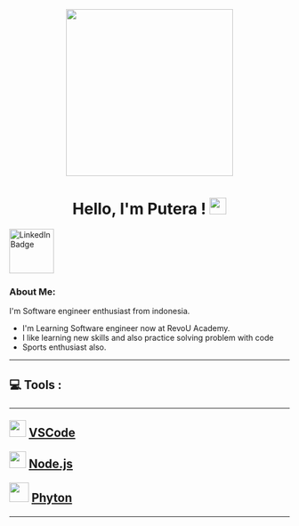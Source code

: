 <div id="header" align="center">

<img src="https://media4.giphy.com/media/v1.Y2lkPTc5MGI3NjExdnhobHh6enVjNXVod2tvNnN5dWdnOGFjaXk0OXE5eDN4ZnBrb2JzdyZlcD12MV9pbnRlcm5hbF9naWZfYnlfaWQmY3Q9Zw/V4NSR1NG2p0KeJJyr5/giphy.webp" width="300"/>

# Hello, I'm Putera ! <img src="https://media.giphy.com/media/hvRJCLFzcasrR4ia7z/giphy.gif" width="30px"/>

</div>
   
<div id="badges">
<a href="https://www.linkedin.com/in/ilham-putera-fadjar-1841a9332/">
   <img src="https://img.shields.io/badge/LinkedIn-%230077B5.svg?logo=linkedin&logoColor=white" alt="LinkedIn Badge" width="80"/>
   </a>

   


</h1>
</div>


### About Me:
I'm Software engineer enthusiast from indonesia.

- I'm Learning Software engineer now at RevoU Academy.
- I like learning new skills and also practice solving problem with code
- Sports enthusiast also.

---
<h2>
💻 Tools : 

---
<img src="https://imgs.search.brave.com/f8flzqmuWXlKITy_pBvFMoVuSzHwHO1_mN2dr-Hqvrk/rs:fit:860:0:0:0/g:ce/aHR0cHM6Ly91cGxv/YWQud2lraW1lZGlh/Lm9yZy93aWtpcGVk/aWEvY29tbW9ucy85/LzlhL1Zpc3VhbF9T/dHVkaW9fQ29kZV8x/LjM1X2ljb24uc3Zn" width="30"> <a href="https://code.visualstudio.com/"> VSCode
</a>

<img src="https://imgs.search.brave.com/9Y0vmhP7z9ZyZRayk63OKBkq1_5nvD-Uen8pZ2f6dLQ/rs:fit:860:0:0:0/g:ce/aHR0cHM6Ly9jZG4u/d29ybGR2ZWN0b3Js/b2dvLmNvbS9sb2dv/cy9ub2RlanMtaWNv/bi5zdmc" width="30"> <a href="https://nodejs.org/en"> Node.js
</a>

<img src="https://imgs.search.brave.com/QlI3VhMNt8Zz9vPnBVV5FeBBvMC6Af5jOgRFEfz3_jw/rs:fit:860:0:0:0/g:ce/aHR0cHM6Ly9sb2dv/cy1kb3dubG9hZC5j/b20vd3AtY29udGVu/dC91cGxvYWRzLzIw/MTYvMTAvUHl0aG9u/X2xvZ29faWNvbi03/MDB4Njk3LnBuZw" width="35">  <a href="https://www.python.org/">Phyton
</a>

---

